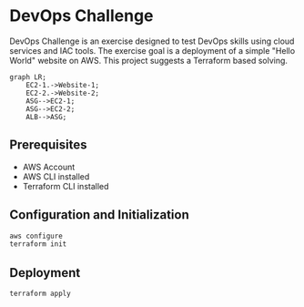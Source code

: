 # DevOps Challenge

DevOps Challenge is an exercise designed to test DevOps skills using cloud services and IAC tools.
The exercise goal is a deployment of a simple "Hello World" website on AWS. This project suggests a Terraform based solving.

```mermaid
graph LR;
    EC2-1.->Website-1;
    EC2-2.->Website-2;
    ASG-->EC2-1;
    ASG-->EC2-2;
    ALB-->ASG;
```

## Prerequisites

* AWS Account
* AWS CLI installed
* Terraform CLI installed

## Configuration and Initialization

```bash
aws configure
terraform init
```

## Deployment

```bash
terraform apply
```
